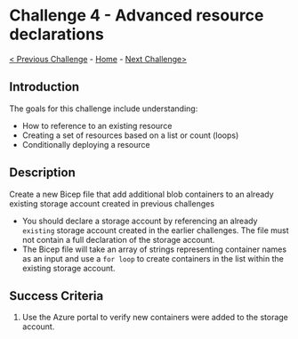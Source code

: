 # Challenge 4 - Advanced resource declarations

[< Previous Challenge](./Bicep-Challenge-03.md) - [Home](../README.md) - [Next Challenge>](./Bicep-Challenge-05.md)

## Introduction

The goals for this challenge include understanding:
 - How to reference to an existing resource
 - Creating a set of resources based on a list or count (loops)
 - Conditionally deploying a resource

## Description
Create a new Bicep file that add additional blob containers to an already existing storage account created in previous challenges
    
+ You should declare a storage account by referencing an already `existing` storage account created in the earlier challenges. The file must not contain a full declaration of the storage account.
+ The Bicep file will take an array of strings representing container names as an input and use a `for loop` to create containers in the list within the existing storage account.

## Success Criteria

1. Use the Azure portal to verify new containers were added to the storage account.

